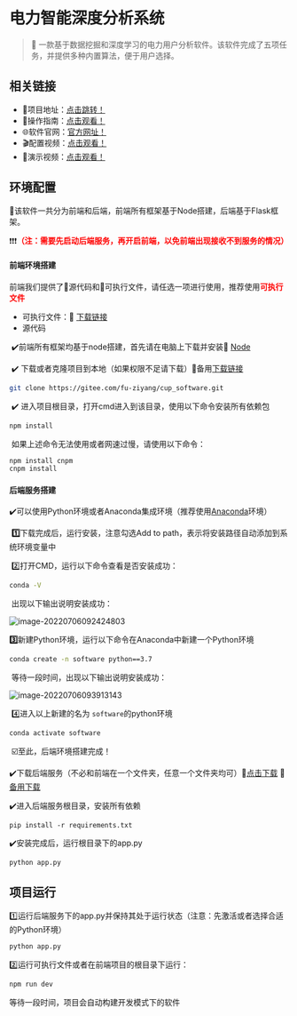 # 电力智能深度分析系统



> 👻 一款基于数据挖掘和深度学习的电力用户分析软件。该软件完成了五项任务，并提供多种内置算法，便于用户选择。

## 相关链接

- 💾项目地址：[点击跳转！](https://gitee.com/fu-ziyang/cup_software/tree/dev/)
- 📘操作指南：[点击观看！](http://cupweb.fcode.ltd/#/guide)
- 🌐软件官网：[官方网址！](http://cupweb.fcode.ltd/#/home)
- 🎬配置视频：[点击观看！](http://cupweb.fcode.ltd/#/config)
- 🎥演示视频：[点击观看！](http://cupweb.fcode.ltd/#/display)

## 环境配置

📝该软件一共分为前端和后端，前端所有框架基于Node搭建，后端基于Flask框架。

❗️❗️❗️<span style="font-weight:bold;color:red;">（注：需要先启动后端服务，再开启前端，以免前端出现接收不到服务的情况）</span>

#### 前端环境搭建

前端我们提供了🔳源代码和🔳可执行文件，请任选一项进行使用，推荐使用<span style="color:red;font-weight:bold;">可执行文件</span>

- 可执行文件：🔗 [下载链接](http://cupweb.fcode.ltd/#/about)
- 源代码

​	✔️前端所有框架均基于node搭建，首先请在电脑上下载并安装🔗 [Node](https://nodejs.org/en/)

​	✔️ 下载或者克隆项目到本地（如果权限不足请下载）🔗备用[下载链接](http://cupweb.fcode.ltd/#/about)

```bash
git clone https://gitee.com/fu-ziyang/cup_software.git
```

​	✔️ 进入项目根目录，打开cmd进入到该目录，使用以下命令安装所有依赖包

```bash
npm install
```

​		如果上述命令无法使用或者网速过慢，请使用以下命令：

```bash
npm install cnpm
cnpm install
```

#### 后端服务搭建

✔️可以使用Python环境或者Anaconda集成环境（推荐使用[Anaconda](https://www.anaconda.com/products/distribution)环境）

​		**1️⃣**下载完成后，运行安装，注意勾选Add to path，表示将安装路径自动添加到系统环境变量中

​		2️⃣打开CMD，运行以下命令查看是否安装成功：

```bash
conda -V
```

​		出现以下输出说明安装成功：

![image-20220706092424803](http://fcode.ltd/image-20220706092424803.png)

​		**3️⃣**新建Python环境，运行以下命令在Anaconda中新建一个Python环境

```bash
conda create -n software python==3.7
```

​		等待一段时间，出现以下输出说明安装成功：

![image-20220706093913143](http://fcode.ltd/image-20220706093913143.png)

​		4️⃣进入以上新建的名为 `software`的python环境

```bash
conda activate software
```

​		☑️至此，后端环境搭建完成！

✔️下载后端服务（不必和前端在一个文件夹，任意一个文件夹均可）🔗[点击下载](http://cupweb.fcode.ltd/#/back)    🔗[备用下载](http://fcode.ltd/back.zip)

✔️进入后端服务根目录，安装所有依赖

```
pip install -r requirements.txt
```

✔️安装完成后，运行根目录下的app.py

```python
python app.py
```

## 项目运行

1️⃣运行后端服务下的app.py并保持其处于运行状态（注意：先激活或者选择合适的Python环境）

```bash
python app.py
```

2️⃣运行可执行文件或者在前端项目的根目录下运行：

```bash
npm run dev
```

等待一段时间，项目会自动构建开发模式下的软件
